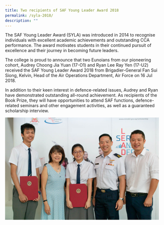```yaml
---
title: Two recipients of SAF Young Leader Award 2018
permalink: /syla-2018/
description: ""
---
```



The SAF Young Leader Award (SYLA) was introduced in 2014 to recognise individuals with excellent academic achievements and outstanding CCA performance. The award motivates students in their continued pursuit of excellence and their journey in becoming future leaders.

The college is proud to announce that two Eunoians from our pioneering cohort, Audrey Choong Jia Yuan (17-O1) and Ryan Lee Ray Yen (17-U2) received the SAF Young Leader Award 2018 from Brigadier-General Fan Sui Siong, Kelvin, Head of the Air Operations Department, Air Force on 16 Jul 2018.

In addition to their keen interest in defence-related issues, Audrey and Ryan have demonstrated outstanding all-round achievement. As recipients of the Book Prize, they will have opportunities to attend SAF functions, defence-related seminars and other engagement activities, as well as a guaranteed scholarship interview.

![](/images/SYLA2018_2.jpeg)